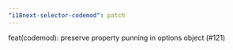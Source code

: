 ```yaml
---
"i18next-selector-codemod": patch
---
```


feat(codemod): preserve property punning in options object (#121)
